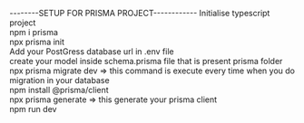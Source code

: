 
  --------SETUP FOR PRISMA PROJECT------------
Initialise typescript project <br>
npm i prisma <br>
npx prisma init <br>
Add your PostGress database url in .env file <br>
create your model inside schema.prisma file that is present prisma folder <br>
npx prisma migrate dev => this command is execute every time when you do migration in your database <br>
npm install @prisma/client <br>
npx prisma generate => this generate your prisma client <br>
npm run dev <br>

